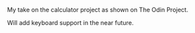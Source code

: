 My take on the calculator project as shown on The Odin Project.

Will add keyboard support in the near future. 